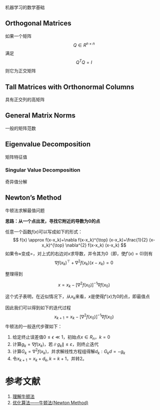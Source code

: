 机器学习的数学基础


## Orthogonal Matrices
如果一个矩阵$$Q\in R^{n\times n} $$满足
$$
Q^TQ=I
$$
则它为正交矩阵


## Tall Matrices with Orthonormal Columns

具有正交列的高矩阵

## General Matrix Norms
一般的矩阵范数

## Eigenvalue Decomposition
矩阵特征值

### Singular Value Decomposition
奇异值分解

## Newton’s Method

牛顿法求解最值问题

**思路：从一个点出发，寻找它附近的导数为0的点**

任意一个函数$f(x)$可以写成如下的形式：
$$
f(x) \approx f(x-x_k)+\nabla f(x-x_k)^{\top} (x-x_k)+\frac{1}{2} (x-x_k)^{\top} \nabla^{2} f(x-x_k) (x-x_k)
$$
如果令$\approx$变成$=$，对上式的右边对$x$求导数，并令其为0（即，使$f\prime(x)=0$)则有
$$
\nabla f(x_k)^{\top} + \nabla^{2} f(x_k) (x-x_k)=0
$$

整理得到


$$
x=x_k-\left[\nabla^{2} f(x_0)\right]^{-1} \nabla f(x_0)
$$

这个式子表明，在近似情况下，从$x_k$来看，$x$是使得$f\prime(x)$为$0$的点，即最值点

因此我们可以得到如下的迭代过程
$$
x_{k+1}=x_k-\left[\nabla^{2} f(x_0)\right]^{-1} \nabla f(x_0)
$$
牛顿法的一般迭代步骤如下：

1. 给定终止误差值$0\leq\epsilon\ll1$，初始点$x\in R_n$，$k=0$
2. 计算$g_{k}=\nabla f\left(x_{k}\right)$，若$\left\|g_{k}\right\| \leq \varepsilon$，则终止迭代
3. 计算$G_{k}=\nabla^2 f\left(x_{k}\right)$，并求解线性方程组得解$d_{k}: G_{k} d=-g_{k}$
4. 令$x_{k+1}=x_{k}+d_{k}, k=k+1$，并转2。

# 参考文献

1. [理解牛顿法](<https://zhuanlan.zhihu.com/p/37588590>)
2. [优化算法——牛顿法(Newton Method)](<https://blog.csdn.net/google19890102/article/details/41087931>)
